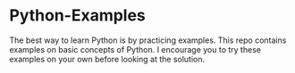 # Python-Examples
The best way to learn Python is by practicing examples. This repo contains examples on basic concepts of Python.
I encourage you to try these examples on your own before looking at the solution. 
